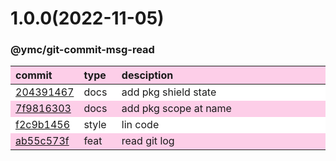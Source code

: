 
<style>
table{display:table;width:100%;}
table th:nth-of-type(1),table th:nth-of-type(2){width:12%;}
tr:nth-child(2n){background-color:#fdcee8;}
tr:nth-child(2n-1){background-color:white;}
th{background-color:#fdcee8;}
</style>


<a name="1.0.0"></a>
# 1.0.0(2022-11-05)
### @ymc/git-commit-msg-read

<div align="center" style="margin-left: auto;margin-right: auto;background:white;">

commit|type|desciption
:----|:----|:----
[204391467](https://github.com/ymc-github/js-idea/commit/72043914678c4ec361b95d79598f83cc8633f870)|docs|add pkg shield state
[7f9816303](https://github.com/ymc-github/js-idea/commit/17f9816303affed7df6cf9d56cf31f4ee2c7cbd5)|docs|add pkg scope at name
[f2c9b1456](https://github.com/ymc-github/js-idea/commit/5f2c9b1456cc93e049dd77b8eb1cb9910dc5cb63)|style|lin code
[ab55c573f](https://github.com/ymc-github/js-idea/commit/3ab55c573f85a181663699636a292506b39c99b9)|feat|read git log

</div>